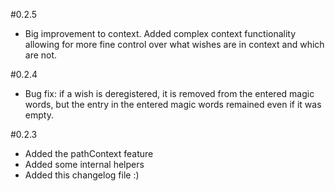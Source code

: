 #0.2.5

 - Big improvement to context. Added complex context functionality
 allowing for more fine control over what wishes are in context and
 which are not. 

#0.2.4

 - Bug fix: if a wish is deregistered, it is removed from the entered
 magic words, but the entry in the entered magic words remained even
 if it was empty.

#0.2.3

 - Added the pathContext feature
 - Added some internal helpers
 - Added this changelog file :)